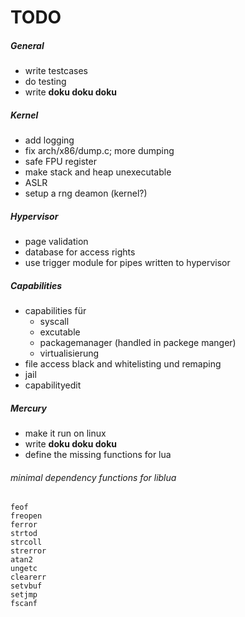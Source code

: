 TODO
=============

##### General
* write testcases
* do testing
* write **doku doku doku**

##### Kernel
* add logging
* fix arch/x86/dump.c; more dumping
* safe FPU register
* make stack and heap unexecutable
* ASLR
* setup a rng deamon (kernel?)

##### Hypervisor
* page validation
* database for access rights
* use trigger module for pipes written to hypervisor

##### Capabilities
* capabilities für
	* syscall
	* excutable
	* packagemanager (handled in packege manger)
	* virtualisierung
* file access black and whitelisting und remaping
* jail
* capabilityedit

##### Mercury
* make it run on linux
* write **doku doku doku**
* define the missing functions for lua

###### minimal dependency functions for liblua

	feof
	freopen
	ferror
	strtod
	strcoll
	strerror
	atan2
	ungetc
	clearerr
	setvbuf
	setjmp
	fscanf


